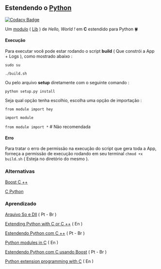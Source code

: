 
## Estendendo o [Python](https://www.python.org/doc/)

[![Codacy Badge](https://api.codacy.com/project/badge/Grade/f70050bbe97744c0ac5e798800e9d010)](https://www.codacy.com/app/Sphinxs/Extension?utm_source=github.com&amp;utm_medium=referral&amp;utm_content=Sphinxs/Extension&amp;utm_campaign=Badge_Grade)

Um [modulo](http://turing.com.br/pydoc/2.7/tutorial/modules.html) ( [Lib](https://pt.wikipedia.org/wiki/Biblioteca_(computa%C3%A7%C3%A3o)) ) de *Hello, World !* em **C** estendido para Python :four_leaf_clover:


#### Execução

Para executar você pode estar rodando o script **build** ( Que constrói a App + Logs ), como mostrado abaixo :

`sudo su`

`./build.sh`

Ou pelo arquivo **setup** diretamente com o seguinte comando :

`python setup.py install`

Seja qual opção tenha escolhio, escolha uma opção de importação :

`from module import hey`

`import module`

`from module import *` # Não recomendada

#### Erro

Para tratar o erro de permissão na execução do script que gera toda a App, forneça
a permissão de execução rodando em seu terminal `chmod +x build.sh` ( Esteja no diretório do mesmo ).

### Alternativas

[Boost C ++](http://www.boost.org/doc/libs/1_39_0/libs/python/doc/index.html)

[C Python](http://cython.org/)

### Aprendizado

[Arquivo So e Dll](http://bit.ly/2sf6GME) ( Pt - Br )

[Extending Python with C or C ++](https://docs.python.org/2/extending/extending.html) ( En )

[Estendendo Python com C ++](https://imasters.com.br/linguagens/py/estendendo-python-com-c/?trace=1519021197&source=single) ( Pt - Br )

[Python modules in C](http://dan.iel.fm/posts/python-c-extensions/) ( En )

[Estendendo Python com C usando Boost](http://www.revistabw.com.br/revistabw/extendendo-python-com-c-usando-boost/) ( Pt - Br )

[Python extension programming with C](https://www.tutorialspoint.com/python/python_further_extensions.htm) ( En )

